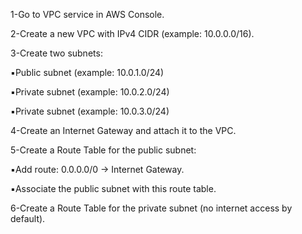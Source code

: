 1-Go to VPC service in AWS Console.

2-Create a new VPC with IPv4 CIDR (example: 10.0.0.0/16).

3-Create two subnets:

▪️Public subnet (example: 10.0.1.0/24)

▪️Private subnet (example: 10.0.2.0/24)

▪️Private subnet (example: 10.0.3.0/24)

4-Create an Internet Gateway and attach it to the VPC.

5-Create a Route Table for the public subnet:

▪️Add route: 0.0.0.0/0 → Internet Gateway.

▪️Associate the public subnet with this route table.

6-Create a Route Table for the private subnet (no internet access by default).
